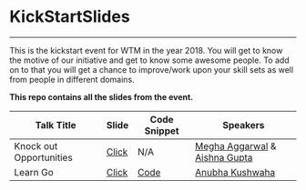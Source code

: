 # KickStartSlides
----------------------

This is the kickstart event for WTM in the year 2018. You will get to know the motive of our initiative and get to know some awesome people. To add on to that you will get a chance to improve/work upon your skill sets as well from people in different domains.

**This repo contains all the slides from the event.**

|  Talk Title  |  Slide  |  Code Snippet | Speakers |
|--------------|---------|---------------|----------|
| Knock out Opportunities | [Click](https://github.com/WTM-NewDelhi/KickStartSlides/blob/master/Knockout%20opportunities.pdf)| N/A | [Megha Aggarwal](https://github.com/codeb1ooded) & [Aishna Gupta](https://github.com/aishna2502) |
| Learn Go | [Click](https://docs.google.com/presentation/d/1ci_KUm_aC5J25fzLYVBmvwlTwjgx7ChBRtfq43QK9r4/edit?usp=sharing)| [Code](https://github.com/WTM-NewDelhi/GoConcurrency) | [Anubha Kushwaha](https://github.com/anubhakushwaha)
